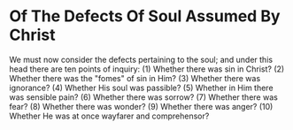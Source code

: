 # Of The Defects Of Soul Assumed By Christ

We must now consider the defects pertaining to the soul; and under this head there are ten points of inquiry:
(1) Whether there was sin in Christ?
(2) Whether there was the "fomes" of sin in Him?
(3) Whether there was ignorance?
(4) Whether His soul was passible?
(5) Whether in Him there was sensible pain?
(6) Whether there was sorrow?
(7) Whether there was fear?
(8) Whether there was wonder?
(9) Whether there was anger?
(10) Whether He was at once wayfarer and comprehensor?